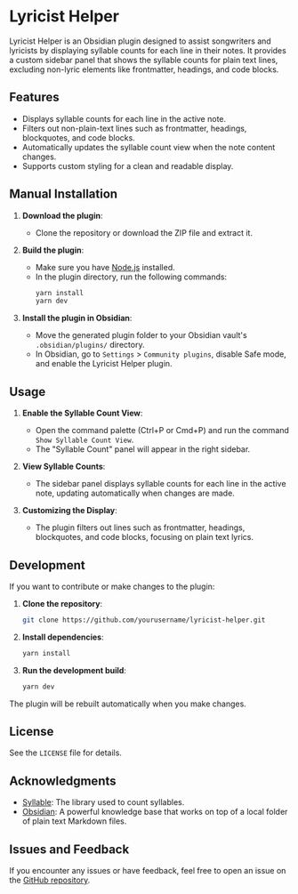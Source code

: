 # Lyricist Helper

Lyricist Helper is an Obsidian plugin designed to assist songwriters and lyricists by displaying syllable counts for each line in their notes. It provides a custom sidebar panel that shows the syllable counts for plain text lines, excluding non-lyric elements like frontmatter, headings, and code blocks.

## Features

- Displays syllable counts for each line in the active note.
- Filters out non-plain-text lines such as frontmatter, headings, blockquotes, and code blocks.
- Automatically updates the syllable count view when the note content changes.
- Supports custom styling for a clean and readable display.

## Manual Installation

1. **Download the plugin**:
   - Clone the repository or download the ZIP file and extract it.

2. **Build the plugin**:
   - Make sure you have [Node.js](https://nodejs.org/) installed.
   - In the plugin directory, run the following commands:
     ```bash
     yarn install
     yarn dev
     ```

3. **Install the plugin in Obsidian**:
   - Move the generated plugin folder to your Obsidian vault's `.obsidian/plugins/` directory.
   - In Obsidian, go to `Settings` > `Community plugins`, disable Safe mode, and enable the Lyricist Helper plugin.

## Usage

1. **Enable the Syllable Count View**:
   - Open the command palette (Ctrl+P or Cmd+P) and run the command `Show Syllable Count View`.
   - The "Syllable Count" panel will appear in the right sidebar.

2. **View Syllable Counts**:
   - The sidebar panel displays syllable counts for each line in the active note, updating automatically when changes are made.

3. **Customizing the Display**:
   - The plugin filters out lines such as frontmatter, headings, blockquotes, and code blocks, focusing on plain text lyrics.

## Development

If you want to contribute or make changes to the plugin:

1. **Clone the repository**:
   ```bash
   git clone https://github.com/yourusername/lyricist-helper.git
   ```

2. **Install dependencies**:
   ```bash
   yarn install
   ```

3. **Run the development build**:
   ```bash
   yarn dev
   ```

The plugin will be rebuilt automatically when you make changes.

## License

See the `LICENSE` file for details.

## Acknowledgments

- [Syllable](https://www.npmjs.com/package/syllable): The library used to count syllables.
- [Obsidian](https://obsidian.md/): A powerful knowledge base that works on top of a local folder of plain text Markdown files.

## Issues and Feedback

If you encounter any issues or have feedback, feel free to open an issue on the [GitHub repository](https://github.com/anthonybrunelle/lyricist-helper-obsidian).

